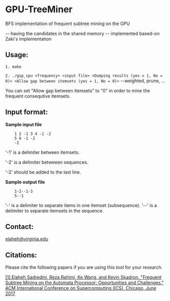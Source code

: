 # GPU-TreeMiner
BFS implementation of frequent subtree mining on the GPU

 -- having the candidates in the shared memory 
 -- implemented based-on Zaki's implementation

## Usage:

`1. make`

`2. ./gsp_cpu <frequency> <input file> <Dumping results (yes = 1, No = 0)> <Allow gap between itemsets (yes = 1, No = 0)>`
--weighted, prune, ...

You can set "Allow gap between itemsets" to "0" in order to mine the frequent consequtive itemsets. 



## Input format:

**Sample input file**

        1 2 -1 3 4 -1 -2
        5 6 -1 -2
        -2
        
'-1' is a delimiter between itemsets.

'-2' is a delimiter betweeen sequences.

'-2' should be added to the last line.
        
        
        
**Sample output file**

        1-2--1-3
        5--1


'-' is a delimiter to separate items in one itemset (subsequence).
'--' is a delimiter to separate itemsets in the sequence.



## Contact:

elaheh@virginia.edu


## Citations:
Please cite the following papers if you are using this tool for your research. 

[\[1\] Elaheh Sadredini, Reza Rahimi, Ke Wang, and Kevin Skadron. "Frequent Subtree Mining on the Automata Processor: Opportunities
and Challenges." ACM International Conference on Supercomputing (ICS), Chicago, June 2017](http://www.cs.virginia.edu/~skadron/Papers/sadredini_ics17.pdf) 

